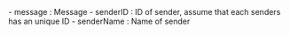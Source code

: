 <receiverID>
    - message : Message
    - senderID : ID of sender, assume that each senders has an unique ID
	- senderName : Name of sender